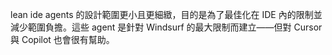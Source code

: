 lean ide agents 的設計範圍更小且更細緻，目的是為了最佳化在 IDE 內的限制並減少範圍負擔。這些 agent 是針對 Windsurf 的最大限制而建立——但對 Cursor 與 Copilot 也會很有幫助。
